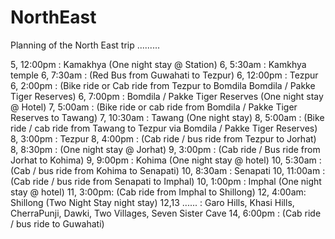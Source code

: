 # NorthEast
Planning of the North East trip .........

5, 12:00pm : Kamakhya (One night stay @ Station)
6, 5:30am : Kamkhya temple
6, 7:30am : (Red Bus from Guwahati to Tezpur)
6, 12:00pm : Tezpur
6, 2:00pm : (Bike ride or Cab ride from Tezpur to Bomdila Bomdila / Pakke Tiger Reserves)
6, 7:00pm : Bomdila / Pakke Tiger Reserves (One night stay @ Hotel)
7, 5:00am : (Bike ride or cab ride from Bomdila / Pakke Tiger Reserves to Tawang)
7, 10:30am : Tawang (One night stay)
8, 5:00am : (Bike ride / cab ride from Tawang to Tezpur via Bomdila / Pakke Tiger Reserves)
8, 3:00pm : Tezpur
8, 4:00pm : (Cab ride / bus ride from Tezpur to Jorhat)
8, 8:30pm : (One night stay @ Jorhat)
9, 3:00pm : (Cab ride / Bus ride from Jorhat to Kohima)
9, 9:00pm : Kohima (One night stay @ hotel)
10, 5:30am : (Cab / bus ride from Kohima to Senapati)
10, 8:30am : Senapati
10, 11:00am : (Cab ride / bus ride from Senapati to Imphal)
10, 1:00pm : Imphal (One night stay @ hotel)
11, 3:00pm: (Cab ride from Imphal to Shillong)
12, 4:00am: Shillong (Two Night Stay night stay)
12,13 ...... : Garo Hills, Khasi Hills, CherraPunji, Dawki, Two Villages, Seven Sister Cave
14, 6:00pm : (Cab ride / bus ride to Guwahati)

